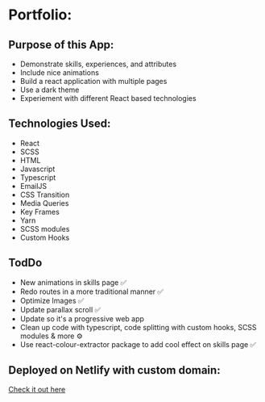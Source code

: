 # Portfolio: 

## Purpose of this App:
- Demonstrate skills, experiences, and attributes
- Include nice animations 
- Build a react application with multiple pages 
- Use a dark theme 
- Experiement with different React based technologies

## Technologies Used:
- React
- SCSS
- HTML
- Javascript
- Typescript
- EmailJS
- CSS Transition
- Media Queries
- Key Frames
- Yarn
- SCSS modules
- Custom Hooks

## TodDo
- New animations in skills page ✅
- Redo routes in a more traditional manner ✅
- Optimize Images ✅
- Update parallax scroll ✅
- Update so it's a progressive web app
- Clean up code with typescript, code splitting with custom hooks, SCSS modules & more ⚙️
- Use react-colour-extractor package to add cool effect on skills page ✅

## Deployed on Netlify with custom domain:

[Check it out here ](https://www.tim-angus.com/)

